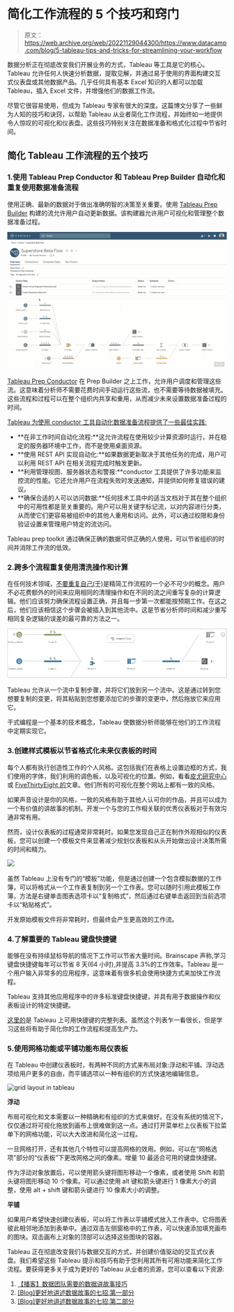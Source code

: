 # 简化工作流程的 5 个技巧和窍门

> 原文：<https://web.archive.org/web/20221129044300/https://www.datacamp.com/blog/5-tableau-tips-and-tricks-for-streamlining-your-workflow>

数据分析正在彻底改变我们开展业务的方式，Tableau 等工具是它的核心。Tableau 允许任何人快速分析数据，提取见解，并通过易于使用的界面构建交互式仪表盘或其他数据产品。几乎任何具有基本 Excel 知识的人都可以加载 Tableau，插入 Excel 文件，并增强他们的数据工作流。

尽管它很容易使用，但成为 Tableau 专家有很大的深度。这篇博文分享了一些鲜为人知的技巧和诀窍，以帮助 Tableau 从业者简化工作流程，并始终如一地提供令人惊叹的可视化和仪表盘。这些技巧特别关注在数据准备和格式化过程中节省时间。

## 简化 Tableau 工作流程的五个技巧

### 1.使用 Tableau Prep Conductor 和 Tableau Prep Builder 自动化和重复使用数据准备流程

使用正确、最新的数据对于做出准确明智的决策至关重要。使用 [Tableau Prep Builder](https://web.archive.org/web/20221212135819/https://www.tableau.com/pricing/teams-orgs) 构建的流允许用户自动更新数据。该构建器允许用户可视化和管理整个数据准备过程。

![Tableau prep conductor](img/7c1bb81e821e5cd389d6afee2d8b9069.png)

[Tableau Prep Conductor](https://web.archive.org/web/20221212135819/https://www.tableau.com/about/blog/2019/2/tableau-prep-conductor-and-data-management-add-on-101614) 在 Prep Builder 之上工作，允许用户调度和管理这些流。这意味着分析师不需要花费时间手动运行这些流，也不需要等待数据被填充。这些流程和过程可以在整个组织内共享和重用，从而减少未来设置数据准备过程的时间。

[Tableau 为使用 conductor 工具自动化数据准备流程提供了一些最佳实践:](https://web.archive.org/web/20221212135819/https://www.tableau.com/about/blog/2019/3/starter-tips-automating-and-monitoring-flows-tableau-prep-conductor-104681)

*   **在非工作时间自动化流程:**这允许流程在使用较少计算资源时运行，并在稳定的服务器环境中工作，而不是使用桌面资源。
*   **使用 REST API 实现自动化:**如果数据更新取决于其他任务的完成，用户可以利用 REST API 在相关流程完成时触发更新。
*   **利用管理视图、服务器状态和警报:**conductor 工具提供了许多功能来监控流的性能。它还允许用户在流程失败时发送通知，并提供如何修复错误的建议。
*   **确保合适的人可以访问数据:**任何技术工具中的适当文档对于其在整个组织中的可用性都是至关重要的。用户可以用关键字标记流，以对内容进行分类，从而使它们更容易被组织中的其他人重用和访问。此外，可以通过权限和身份验证设置来管理用户特定的流访问。

Tableau prep toolkit 通过确保正确的数据可供正确的人使用，可以节省组织的时间并消除工作流的低效。

### 2.跨多个流程重复使用清洗操作和计算

在任何技术领域，[不要重复自己(干)](https://web.archive.org/web/20221212135819/https://www.earthdatascience.org/courses/earth-analytics/automate-science-workflows/write-efficient-code-for-science-r/#:~:text=DRY%20(Don't%20Repeat%20Yourself)%20is%20a%20principle%20of,single%20instance%20of%20that%20task!)是精简工作流程的一个必不可少的概念。用户不必花费额外的时间来应用相同的清理操作和在不同的流之间重写复杂的计算逻辑。他们应该努力确保流程设置正确，并且每一步第一次都能按预期工作。在这之后，他们应该相信这个步骤会被插入到其他流中。这是节省分析师时间和减少重写相同复杂逻辑的误差的最可靠的方法之一。

![](img/8b07951d92842445b93d33edc3b23cc7.png)

Tableau 允许从一个流中复制步骤，并将它们放到另一个流中。这是通过转到您想要复制的变更，将其粘贴到您想要添加它的步骤的变更中，然后拖放它来应用它。

干式编程是一个基本的技术概念，Tableau 使数据分析师能够在他们的工作流程中定期实现它。

### 3.创建样式模板以节省格式化未来仪表板的时间

每个人都有执行创造性工作的个人风格。这包括我们在表格上设置边框的方式，我们使用的字体，我们利用的调色板，以及可视化的位置。例如，看看[皮尤研究中心](https://web.archive.org/web/20221212135819/https://www.pewtrusts.org/en)或 [FiveThirtyEight 的](https://web.archive.org/web/20221212135819/https://fivethirtyeight.com/)文章。他们所有的可视化在整个网站上都有一致的风格。

如果声音设计是你的风格，一致的风格有助于其他人认可你的作品，并且可以成为一个有价值的讲故事的机制。开发一个与您的工作相关联的优秀仪表板对于有效沟通非常有用。

然而，设计仪表板的过程通常非常耗时。如果您发现自己正在制作外观相似的仪表板，您可以创建一个模板文件来显著减少规划仪表板和从头开始做出设计决策所需的时间和精力。

[![](img/bd89e147aebf34afbb7ecf0eb617f8b5.png)](https://web.archive.org/web/20221212135819/https://www.thedataschool.co.uk/robert-headington/tiny-tableau-tip-how-to-copy-formatting-between-worksheets)

虽然 Tableau 上没有专门的“模板”功能，但是通过创建一个包含模拟数据的工作簿，可以将格式从一个工作表复制到另一个工作表。您可以随时引用此模板工作簿，方法是右键单击图表选项卡以“复制格式”，然后通过右键单击返回到当前选项卡以“粘贴格式”。

开发原始模板文件将非常耗时，但最终会产生更高效的工作流。

### 4.了解重要的 Tableau 键盘快捷键

能够在没有持续鼠标导航的情况下工作可以节省大量时间。Brainscape 声称,学习键盘快捷键每年可以节省 8 天(64 小时),并提高 3.3%的工作效率。Tableau 是一个用户输入非常多的应用程序，这意味着有很多机会使用快捷方式来加快工作流程。

Tableau 支持其他应用程序中的许多标准键盘快捷键，并具有用于数据操作和仪表板设计的特定快捷键。

[这里的](https://web.archive.org/web/20221212135819/https://help.tableau.com/current/pro/desktop/en-us/shortcut.htm)是 Tableau 上可用快捷键的完整列表。虽然这个列表乍一看很长，但是学习这些将有助于简化你的工作流程和提高生产力。

### 5.使用网格功能或平铺功能布局仪表板

在 Tableau 中创建仪表板时，有两种不同的方式来布局对象:浮动和平铺。浮动选项给用户更多的自由，而平铺选项以一种有组织的方式快速地编辑信息。

![grid layout in tableau](img/ef13f364d1ecba98a78d5c426bb59f3a.png)

**浮动**

布局可视化和文本需要以一种精确和有组织的方式来做好。在没有系统的情况下，仅仅通过将可视化拖放到画布上很难做到这一点。通过打开菜单栏上仪表板下拉菜单下的网格功能，可以大大改进和简化这一过程。

一旦网格打开，还有其他几个特性可以提高网格的效用。例如，可以在“网格选项”部分的“仪表板”下更改网格之间的像素。增量 10 最适合可用的键盘快捷键。

作为浮动对象放置后，可以使用箭头键将图形移动一个像素，或者使用 Shift 和箭头键将图形移动 10 个像素。可以通过使用 alt 键和箭头键进行 1 像素大小的调整，使用 alt + shift 键和箭头键进行 10 像素大小的调整。

**平铺**

如果用户希望快速创建仪表板，可以将工作表以平铺模式放入工作表中。它将图表彼此相邻地添加到表单中。通过双击左侧窗格中的工作表，可以快速添加填充画布的图块。双击画布上对象的顶部可以选择这些图块的容器。

Tableau 正在彻底改变我们与数据交互的方式，并创建价值驱动的交互式仪表盘。我们希望这些 Tableau 提示和技巧有助于您利用其所有可用功能来简化工作流程。要获得更多关于成为更好的 Tableau 从业者的资源，您可以查看以下资源:

1.  [【播客】数据团队需要的数据讲故事技巧](https://web.archive.org/web/20221212135819/https://www.datacamp.com/podcast/the-data-storytelling-skills-data-teams-need)
2.  [[Blog]更好地讲述数据故事的七招:第一部分](https://web.archive.org/web/20221212135819/https://www.datacamp.com/blog/seven-tricks-for-better-data-storytelling-part-i)
3.  [[Blog]更好地讲述数据故事的七招:第二部分](https://web.archive.org/web/20221212135819/https://www.datacamp.com/blog/seven-tricks-for-better-data-storytelling-part-ii)